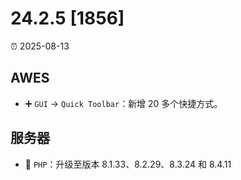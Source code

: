 # 24.2.5 [1856]

⏰ 2025-08-13

## AWES
- ➕ `GUI` -> `Quick Toolbar`：新增 20 多个快捷方式。

## 服务器
- 🔄 `PHP`：升级至版本 8.1.33、8.2.29、8.3.24 和 8.4.11
